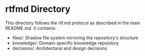 # rtfmd Directory

This directory follows the rtf.md protocol as described in the main README.md. It contains:

- files/: Shadow file system mirroring the repository's structure
- knowledge/: Domain-specific knowledge repository
- decisions/: Architectural and design decisions
